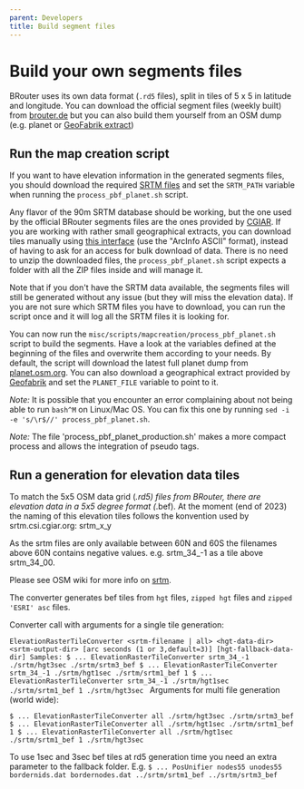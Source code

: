 ```yaml
---
parent: Developers
title: Build segment files
---
```


Build your own segments files
=============================

BRouter uses its own data format (`.rd5` files), split in tiles of 5 x 5
in latitude and longitude. You can download the official segment files (weekly
built) from [brouter.de](http://brouter.de/brouter/segments4/) but you can
also build them yourself from an OSM dump (e.g. planet or [GeoFabrik
extract](https://download.geofabrik.de/))


## Run the map creation script

If you want to have elevation information in the generated segments files, you
should download the required [SRTM
files](https://cgiarcsi.community/data/srtm-90m-digital-elevation-database-v4-1/)
and set the `SRTM_PATH` variable when running the `process_pbf_planet.sh`
script.

Any flavor of the 90m SRTM database should be working, but the one used by the
official BRouter segments files are the ones provided by
[CGIAR](https://cgiarcsi.community/data/srtm-90m-digital-elevation-database-v4-1/).
If you are working with rather small geographical extracts, you can download
tiles manually using [this
interface](https://srtm.csi.cgiar.org/srtmdata/) (use the
"ArcInfo ASCII" format), instead of having to ask for an access for bulk
download of data. There is no need to unzip the downloaded files, the
`process_pbf_planet.sh` script expects a folder with all the ZIP files inside
and will manage it.

Note that if you don't have the SRTM data available, the segments files will
still be generated without any issue (but they will miss the elevation data).
If you are not sure which SRTM files you have to download, you can run the
script once and it will log all the SRTM files it is looking for.

You can now run the `misc/scripts/mapcreation/process_pbf_planet.sh` script to
build the segments. Have a look at the variables defined at the beginning of
the files and overwrite them according to your needs. By default, the script
will download the latest full planet dump from
[planet.osm.org](https://planet.osm.org/). You can also download a
geographical extract provided by [Geofabrik](https://download.geofabrik.de/)
and set the `PLANET_FILE` variable to point to it.

_Note:_ It is possible that you encounter an error complaining about not being
able to run `bash^M` on Linux/Mac OS. You can fix this one by running
`sed -i -e 's/\r$//' process_pbf_planet.sh`.

_Note:_ The file 'process_pbf_planet_production.sh' makes a more compact process and allows the integration of pseudo tags.


## Run a generation for elevation data tiles

To match the 5x5 OSM data grid (*.rd5) files from BRouter, there are elevation
data in a 5x5 degree format (*.bef). At the moment (end of 2023) the naming of
this elevation tiles follows the konvention used by srtm.csi.cgiar.org: srtm_x_y

As the srtm files are only available between 60N and 60S the filenames above 60N
contains negative values. e.g. srtm_34_-1 as a tile above srtm_34_00.

Please see OSM wiki for more info on [srtm](https://wiki.openstreetmap.org/wiki/SRTM).

The converter generates bef tiles from `hgt` files, `zipped hgt` files and `zipped 'ESRI' asc` files.

Converter call with arguments for a single tile generation:

`ElevationRasterTileConverter <srtm-filename | all> <hgt-data-dir> <srtm-output-dir> [arc seconds (1 or 3,default=3)] [hgt-fallback-data-dir]
Samples:
$ ... ElevationRasterTileConverter srtm_34_-1 ./srtm/hgt3sec ./srtm/srtm3_bef
$ ... ElevationRasterTileConverter srtm_34_-1 ./srtm/hgt1sec ./srtm/srtm1_bef 1
$ ... ElevationRasterTileConverter srtm_34_-1 ./srtm/hgt1sec ./srtm/srtm1_bef 1 ./srtm/hgt3sec
`
Arguments for multi file generation (world wide):

`$ ... ElevationRasterTileConverter all ./srtm/hgt3sec ./srtm/srtm3_bef
$ ... ElevationRasterTileConverter all ./srtm/hgt1sec ./srtm/srtm1_bef 1
$ ... ElevationRasterTileConverter all ./srtm/hgt1sec ./srtm/srtm1_bef 1 ./srtm/hgt3sec
`

To use 1sec and 3sec bef tiles at rd5 generation time you need an extra parameter to the fallback folder.
E.g.
`$ ... PosUnifier nodes55 unodes55 bordernids.dat bordernodes.dat ../srtm/srtm1_bef ../srtm/srtm3_bef
`
